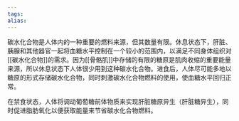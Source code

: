 ```yaml
---
tags: 
alias:
---
```


碳水化合物是人体内的一种重要的燃料来源，但其数量有限。休息状态下，肝脏、胰腺和其他器官一起将血糖水平控制在一个较小的范围内，以满足不同身体组织对[[碳水化合物]]的需求。因为[[骨骼肌]]中存储的有限的糖原是肌肉收缩的重要能量来源，所以休息状态下人体很少用到这种碳水化合物。进食后，人体尽可能多地以糖原的形式存储碳水化合物，同时刺激碳水化合物燃料的使用，使血糖水平回归正常。

在禁食状态，人体将调动葡萄糖前体物质来实现肝脏糖原异生（肝脏糖异生），同时促进脂肪氧化以便获取能量来节省碳水化合物燃料。

